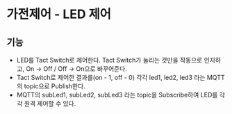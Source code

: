 # 가전제어 - LED 제어

## 기능

- LED를 Tact Switch로 제어한다. Tact Switch가 눌리는 것만을 작동으로 인지하고, On -> Off / Off -> On으로 바꾸어준다.
- Tact Switch로 제어한 결과를(on - 1, off - 0) 각각 led1, led2, led3 라는 MQTT의 topic으로 Publish한다.
- MQTT의 subLed1, subLed2, subLed3 라는 topic을 Subscribe하여 LED를 각각 원격 제어할 수 있다.
